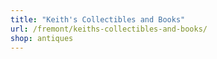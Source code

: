 ```yaml
---
title: "Keith's Collectibles and Books"
url: /fremont/keiths-collectibles-and-books/
shop: antiques
---
```


